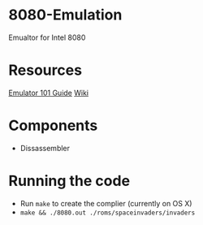 # 8080-Emulation
Emualtor for Intel 8080

# Resources 
[Emulator 101 Guide](http://www.emulator101.com/welcome.html)
[Wiki](https://en.wikipedia.org/wiki/Intel_8080)

# Components

* Dissassembler

# Running the code 
* Run `make` to create the complier (currently on OS X)
* `make && ./8080.out ./roms/spaceinvaders/invaders`